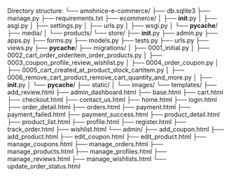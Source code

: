 Directory structure:
└── amohnice-e-commerce/
    ├── db.sqlite3
    ├── manage.py
    ├── requirements.txt
    ├── ecommerce/
    │   ├── __init__.py
    │   ├── asgi.py
    │   ├── settings.py
    │   ├── urls.py
    │   ├── wsgi.py
    │   └── __pycache__/
    ├── media/
    │   └── products/
    └── store/
        ├── __init__.py
        ├── admin.py
        ├── apps.py
        ├── forms.py
        ├── models.py
        ├── tests.py
        ├── urls.py
        ├── views.py
        ├── __pycache__/
        ├── migrations/
        │   ├── 0001_initial.py
        │   ├── 0002_cart_order_orderitem_order_products.py
        │   ├── 0003_coupon_profile_review_wishlist.py
        │   ├── 0004_order_coupon.py
        │   ├── 0005_cart_created_at_product_stock_cartitem.py
        │   ├── 0006_remove_cart_product_remove_cart_quantity_and_more.py
        │   ├── __init__.py
        │   └── __pycache__/
        ├── static/
        │   └── images/
        └── templates/
            ├── add_review.html
            ├── admin_dashboard.html
            ├── base.html
            ├── cart.html
            ├── checkout.html
            ├── contact_us.html
            ├── home.html
            ├── login.html
            ├── order_detail.html
            ├── orders.html
            ├── payment.html
            ├── payment_failed.html
            ├── payment_success.html
            ├── product_detail.html
            ├── product_list.html
            ├── profile.html
            ├── register.html
            ├── track_order.html
            ├── wishlist.html
            └── admin/
                ├── add_coupon.html
                ├── add_product.html
                ├── edit_coupon.html
                ├── edit_product.html
                ├── manage_coupons.html
                ├── manage_orders.html
                ├── manage_products.html
                ├── manage_profiles.html
                ├── manage_reviews.html
                ├── manage_wishlists.html
                └── update_order_status.html
